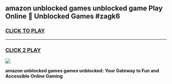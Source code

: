 
## amazon unblocked games unblocked game Play Online 👋 Unblocked Games #zagk6
<h3>
<a href="https://premium.freeplayer.one?title=amazon_unblocked_games&ref=21F">CLICK TO PLAY</a></h3>
<hr>

<h3>
<a href="https://premium.freeplayer.one?title=amazon_unblocked_games&ref=21F">CLICK 2 PLAY</a>
  
</h3>

<a href="https://premium.freeplayer.one?title=amazon_unblocked_games&ref=21F/"><img src="https://clearcache.store/games.png"></a>


**amazon unblocked games games unblocked: Your Gateway to Fun and Accessible Online Gaming**

